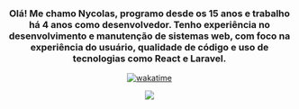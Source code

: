 <div align="center">

<h3 align="center">
	Olá! Me chamo Nycolas, programo desde os 15 anos e trabalho há 4 anos como desenvolvedor. Tenho experiência no desenvolvimento e manutenção de sistemas web, com foco na experiência do usuário, qualidade de código e uso de tecnologias como React e Laravel.</h3>
<a href="https://wakatime.com/@Nycolas">

[![wakatime](https://wakatime.com/badge/user/363b6df7-973d-40f8-9bb5-58600f5dbdc4.svg)](https://wakatime.com/@363b6df7-973d-40f8-9bb5-58600f5dbdc4)

</a>
</div>
	
<div align="center">
	<a href="https://wakatime.com/@Nycolas">
  	<img src="https://github-readme-stats.vercel.app/api/wakatime?username=Nycolas&hide_border=true&langs_count=3&theme=midnight-purple"/>
	</a>
</div>
